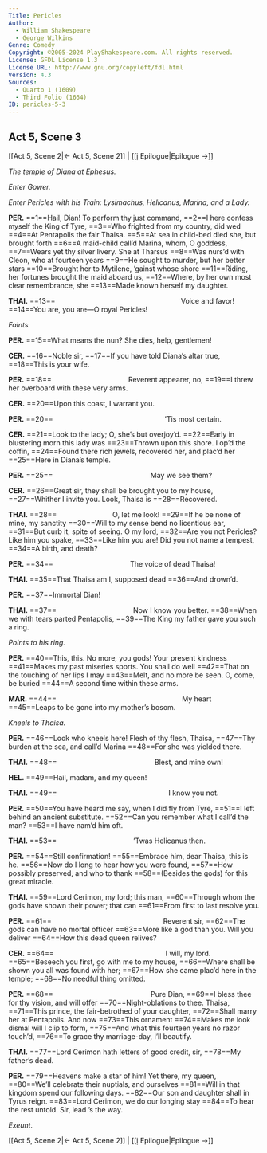 ```yaml
---
Title: Pericles
Author: 
  - William Shakespeare
  - George Wilkins
Genre: Comedy
Copyright: ©2005-2024 PlayShakespeare.com. All rights reserved.
License: GFDL License 1.3
License URL: http://www.gnu.org/copyleft/fdl.html
Version: 4.3
Sources:
  - Quarto 1 (1609)
  - Third Folio (1664)
ID: pericles-5-3
---
```


## Act 5, Scene 3
[[Act 5, Scene 2|← Act 5, Scene 2]] | [[ị Epilogue|Epilogue →]]

*The temple of Diana at Ephesus.*

*Enter Gower.*

*Enter Pericles with his Train: Lysimachus, Helicanus, Marina, and a Lady.*

**PER.**
==1==Hail, Dian! To perform thy just command,
==2==I here confess myself the King of Tyre,
==3==Who frighted from my country, did wed
==4==At Pentapolis the fair Thaisa.
==5==At sea in child-bed died she, but brought forth
==6==A maid-child call’d Marina, whom, O goddess,
==7==Wears yet thy silver livery. She at Tharsus
==8==Was nurs’d with Cleon, who at fourteen years
==9==He sought to murder, but her better stars
==10==Brought her to Mytilene, ’gainst whose shore
==11==Riding, her fortunes brought the maid aboard us,
==12==Where, by her own most clear remembrance, she
==13==Made known herself my daughter.

**THAI.**
==13==                  Voice and favor!
==14==You are, you are—O royal Pericles!

*Faints.*

**PER.**
==15==What means the nun? She dies, help, gentlemen!

**CER.**
==16==Noble sir,
==17==If you have told Diana’s altar true,
==18==This is your wife.

**PER.**
==18==           Reverent appearer, no,
==19==I threw her overboard with these very arms.

**CER.**
==20==Upon this coast, I warrant you.

**PER.**
==20==                ’Tis most certain.

**CER.**
==21==Look to the lady; O, she’s but overjoy’d.
==22==Early in blustering morn this lady was
==23==Thrown upon this shore. I op’d the coffin,
==24==Found there rich jewels, recovered her, and plac’d her
==25==Here in Diana’s temple.

**PER.**
==25==              May we see them?

**CER.**
==26==Great sir, they shall be brought you to my house,
==27==Whither I invite you. Look, Thaisa is
==28==Recovered.

**THAI.**
==28==        O, let me look!
==29==If he be none of mine, my sanctity
==30==Will to my sense bend no licentious ear,
==31==But curb it, spite of seeing. O my lord,
==32==Are you not Pericles? Like him you spake,
==33==Like him you are! Did you not name a tempest,
==34==A birth, and death?

**PER.**
==34==           The voice of dead Thaisa!

**THAI.**
==35==That Thaisa am I, supposed dead
==36==And drown’d.

**PER.**
==37==Immortal Dian!

**THAI.**
==37==           Now I know you better.
==38==When we with tears parted Pentapolis,
==39==The King my father gave you such a ring.

*Points to his ring.*

**PER.**
==40==This, this. No more, you gods! Your present kindness
==41==Makes my past miseries sports. You shall do well
==42==That on the touching of her lips I may
==43==Melt, and no more be seen. O, come, be buried
==44==A second time within these arms.

**MAR.**
==44==                  My heart
==45==Leaps to be gone into my mother’s bosom.

*Kneels to Thaisa.*

**PER.**
==46==Look who kneels here! Flesh of thy flesh, Thaisa,
==47==Thy burden at the sea, and call’d Marina
==48==For she was yielded there.

**THAI.**
==48==              Blest, and mine own!

**HEL.**
==49==Hail, madam, and my queen!

**THAI.**
==49==                I know you not.

**PER.**
==50==You have heard me say, when I did fly from Tyre,
==51==I left behind an ancient substitute.
==52==Can you remember what I call’d the man?
==53==I have nam’d him oft.

**THAI.**
==53==           ’Twas Helicanus then.

**PER.**
==54==Still confirmation!
==55==Embrace him, dear Thaisa, this is he.
==56==Now do I long to hear how you were found,
==57==How possibly preserved, and who to thank
==58==(Besides the gods) for this great miracle.

**THAI.**
==59==Lord Cerimon, my lord; this man,
==60==Through whom the gods have shown their power; that can
==61==From first to last resolve you.

**PER.**
==61==                Reverent sir,
==62==The gods can have no mortal officer
==63==More like a god than you. Will you deliver
==64==How this dead queen relives?

**CER.**
==64==                I will, my lord.
==65==Beseech you first, go with me to my house,
==66==Where shall be shown you all was found with her;
==67==How she came plac’d here in the temple;
==68==No needful thing omitted.

**PER.**
==68==              Pure Dian,
==69==I bless thee for thy vision, and will offer
==70==Night-oblations to thee. Thaisa,
==71==This prince, the fair-betrothed of your daughter,
==72==Shall marry her at Pentapolis. And now
==73==This ornament
==74==Makes me look dismal will I clip to form,
==75==And what this fourteen years no razor touch’d,
==76==To grace thy marriage-day, I’ll beautify.

**THAI.**
==77==Lord Cerimon hath letters of good credit, sir,
==78==My father’s dead.

**PER.**
==79==Heavens make a star of him! Yet there, my queen,
==80==We’ll celebrate their nuptials, and ourselves
==81==Will in that kingdom spend our following days.
==82==Our son and daughter shall in Tyrus reign.
==83==Lord Cerimon, we do our longing stay
==84==To hear the rest untold. Sir, lead ’s the way.

*Exeunt.*

[[Act 5, Scene 2|← Act 5, Scene 2]] | [[ị Epilogue|Epilogue →]]
